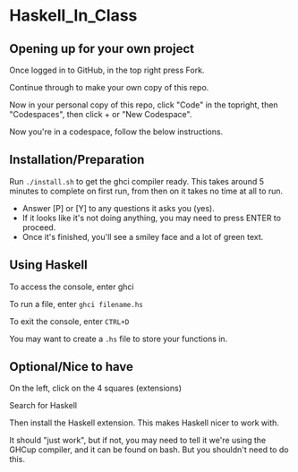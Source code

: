 # Haskell_In_Class

## Opening up for your own project
Once logged in to GitHub, in the top right press Fork.

Continue through to make your own copy of this repo.

Now in your personal copy of this repo, click "Code" in the topright, then "Codespaces", then click + or "New Codespace".

Now you're in a codespace, follow the below instructions.

## Installation/Preparation
Run `./install.sh` to get the ghci compiler ready.
This takes around 5 minutes to complete on first run, from then on it takes no time at all to run.

- Answer [P] or [Y] to any questions it asks you (yes).
- If it looks like it's not doing anything, you may need to press ENTER to proceed.
- Once it's finished, you'll see a smiley face and a lot of green text.

## Using Haskell
To access the console, enter ghci

To run a file, enter `ghci filename.hs`

To exit the console, enter `CTRL+D`

You may want to create a `.hs` file to store your functions in.

## Optional/Nice to have

On the left, click on the 4 squares (extensions)

Search for Haskell

Then install the Haskell extension. This makes Haskell nicer to work with.

It should "just work", but if not, you may need to tell it we're using the GHCup compiler, and it can be found on bash. But you shouldn't need to do this.